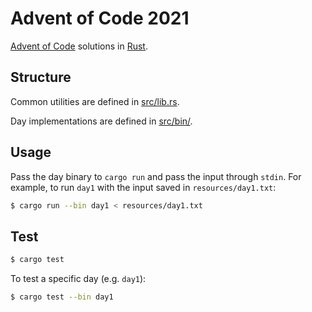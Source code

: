 # Advent of Code 2021

[Advent of Code](https://adventofcode.com) solutions in [Rust](https://rust-lang.org).

## Structure

Common utilities are defined in [src/lib.rs](src/lib.rs).

Day implementations are defined in [src/bin/](src/bin/).

## Usage

Pass the day binary to `cargo run` and pass the input through `stdin`.
For example, to run `day1` with the input saved in `resources/day1.txt`:

```sh
$ cargo run --bin day1 < resources/day1.txt
```

## Test

```sh
$ cargo test
```

To test a specific day (e.g. `day1`):

```sh
$ cargo test --bin day1
```
